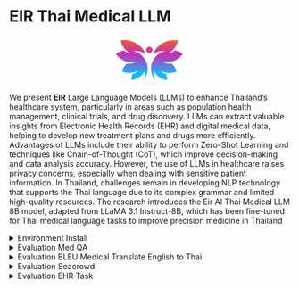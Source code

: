 # EIR Thai Medical LLM 
<p align='center'>
<img src="./img/eir_logo.png"  width="128" height="84" center-align="true">
</p>

We present **EIR** Large Language Models (LLMs) to enhance Thailand’s healthcare system, particularly in areas such as population health management, clinical trials, and drug discovery. LLMs can extract valuable insights from Electronic Health Records (EHR) and digital medical data, helping to develop new treatment plans and drugs more efficiently.
Advantages of LLMs include their ability to perform Zero-Shot Learning and techniques like Chain-of-Thought (CoT), which improve decision-making and data analysis accuracy. However, the use of LLMs in healthcare raises privacy concerns, especially when dealing with sensitive patient information. In Thailand, challenges remain in developing NLP technology that supports the Thai language due to its complex grammar and limited high-quality resources. The research introduces the Eir AI Thai Medical LLM 8B model, adapted from LLaMA 3.1 Instruct-8B, which has been fine-tuned for Thai medical language tasks to improve precision medicine in Thailand


<details>
<summary>Environment Install</summary>

```
conda create -n eir python=3.9 -y
conda activate eir
conda install pytorch torchvision torchaudio pytorch-cuda=11.8 -c pytorch -c nvidia -y
pip install
pip install 
```

</details>

<details>
<summary>Evaluation Med QA</summary>

  ```
  lm_eval --model vllm \
    --model_args pretrained=EIRTHAIMED/Llama-3.1-EIRAI-8B,tensor_parallel_size=1,dtype=auto,gpu_memory_utilization=0.8,data_parallel_size=1,trust_remote_code=True,max_model_len=2048 \
    --tasks pubmedqa,medqa_4options,medmcqa,mmlu_clinical_knowledge,mmlu_medical_genetics,mmlu_anatomy,mmlu_professional_medicine,mmlu_college_biology,mmlu_college_medicine \
    --batch_size auto \
    --device cuda \
    --output_path ./results \
    --log_samples 
  ```

</details>

<details>
<summary>Evaluation BLEU Medical Translate English to Thai </summary>

  ```
  python src/BLEU.py --model EIRTHAIMED/Llama-3.1-EIRAI-8B
  ```

</details>

<details>
<summary>Evaluation Seacrowd </summary>

  ```
  CUDA_VISIBLE_DEVICES=0 python src/evaluate.py \
    --model_name {MODEL_PATH} \
    --data_path eval/test.json \
    --output_path {OUTPUT_PATH}
  ```

- Run GPT-4 for evaluation
 
  ```
  python eval/gpt4_evaluate.py --input {INPUT_PATH} --output {OUTPUT_PATH} 
  ```
</details>

<details>
<summary>Evaluation EHR Task </summary>

  ```
  CUDA_VISIBLE_DEVICES=0 python src/evaluate.py \
    --model_name {MODEL_PATH} \
    --data_path eval/test.json \
    --output_path {OUTPUT_PATH}
  ```

- Run GPT-4 for evaluation
 
  ```
  python eval/gpt4_evaluate.py --input {INPUT_PATH} --output {OUTPUT_PATH} 
  ```
</details>
